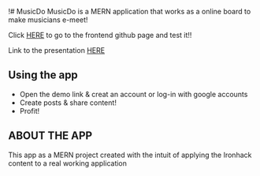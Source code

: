 !# MusicDo
MusicDo is a MERN application that works as a online board to make musicians e-meet!

Click [HERE](https://github.com/Merjan1/musicdo-client) to go to the frontend github page and test it!!

Link to the presentation [HERE](https://docs.google.com/presentation/d/17tjLnyyKJEKoUA-IG8FzzPbNXLWgpmnqRN6HU_zQ6fM/edit?usp=sharing)

## Using the app

- Open the demo link & creat an account or log-in with google accounts
- Create posts & share content!
- Profit!

## ABOUT THE APP

This app as a MERN project created with the intuit of applying the Ironhack content to a real working application
